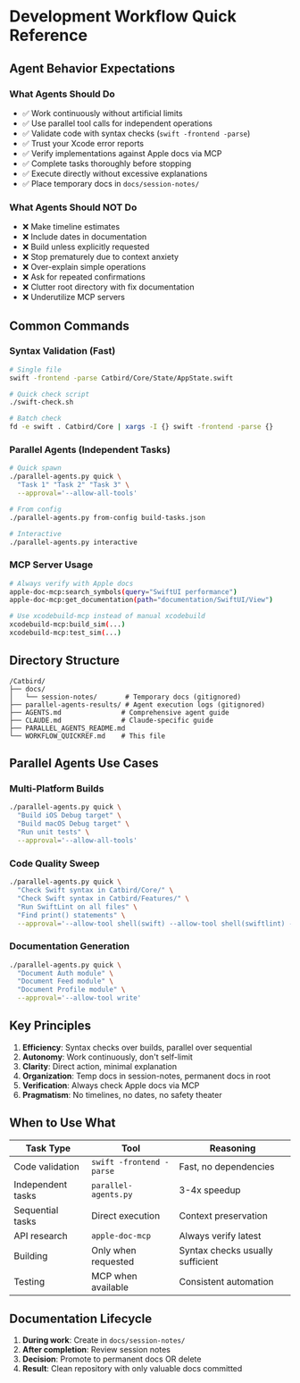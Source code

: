 # Development Workflow Quick Reference

## Agent Behavior Expectations

### What Agents Should Do
- ✅ Work continuously without artificial limits
- ✅ Use parallel tool calls for independent operations
- ✅ Validate code with syntax checks (`swift -frontend -parse`)
- ✅ Trust your Xcode error reports
- ✅ Verify implementations against Apple docs via MCP
- ✅ Complete tasks thoroughly before stopping
- ✅ Execute directly without excessive explanations
- ✅ Place temporary docs in `docs/session-notes/`

### What Agents Should NOT Do
- ❌ Make timeline estimates
- ❌ Include dates in documentation
- ❌ Build unless explicitly requested
- ❌ Stop prematurely due to context anxiety
- ❌ Over-explain simple operations
- ❌ Ask for repeated confirmations
- ❌ Clutter root directory with fix documentation
- ❌ Underutilize MCP servers

## Common Commands

### Syntax Validation (Fast)
```bash
# Single file
swift -frontend -parse Catbird/Core/State/AppState.swift

# Quick check script
./swift-check.sh

# Batch check
fd -e swift . Catbird/Core | xargs -I {} swift -frontend -parse {}
```

### Parallel Agents (Independent Tasks)
```bash
# Quick spawn
./parallel-agents.py quick \
  "Task 1" "Task 2" "Task 3" \
  --approval='--allow-all-tools'

# From config
./parallel-agents.py from-config build-tasks.json

# Interactive
./parallel-agents.py interactive
```

### MCP Server Usage
```bash
# Always verify with Apple docs
apple-doc-mcp:search_symbols(query="SwiftUI performance")
apple-doc-mcp:get_documentation(path="documentation/SwiftUI/View")

# Use xcodebuild-mcp instead of manual xcodebuild
xcodebuild-mcp:build_sim(...)
xcodebuild-mcp:test_sim(...)
```

## Directory Structure

```
/Catbird/
├── docs/
│   └── session-notes/       # Temporary docs (gitignored)
├── parallel-agents-results/ # Agent execution logs (gitignored)
├── AGENTS.md               # Comprehensive agent guide
├── CLAUDE.md               # Claude-specific guide
├── PARALLEL_AGENTS_README.md
└── WORKFLOW_QUICKREF.md    # This file
```

## Parallel Agents Use Cases

### Multi-Platform Builds
```bash
./parallel-agents.py quick \
  "Build iOS Debug target" \
  "Build macOS Debug target" \
  "Run unit tests" \
  --approval='--allow-all-tools'
```

### Code Quality Sweep
```bash
./parallel-agents.py quick \
  "Check Swift syntax in Catbird/Core/" \
  "Check Swift syntax in Catbird/Features/" \
  "Run SwiftLint on all files" \
  "Find print() statements" \
  --approval='--allow-tool shell(swift) --allow-tool shell(swiftlint) --allow-tool shell(rg)'
```

### Documentation Generation
```bash
./parallel-agents.py quick \
  "Document Auth module" \
  "Document Feed module" \
  "Document Profile module" \
  --approval='--allow-tool write'
```

## Key Principles

1. **Efficiency**: Syntax checks over builds, parallel over sequential
2. **Autonomy**: Work continuously, don't self-limit
3. **Clarity**: Direct action, minimal explanation
4. **Organization**: Temp docs in session-notes, permanent docs in root
5. **Verification**: Always check Apple docs via MCP
6. **Pragmatism**: No timelines, no dates, no safety theater

## When to Use What

| Task Type | Tool | Reasoning |
|-----------|------|-----------|
| Code validation | `swift -frontend -parse` | Fast, no dependencies |
| Independent tasks | `parallel-agents.py` | 3-4x speedup |
| Sequential tasks | Direct execution | Context preservation |
| API research | `apple-doc-mcp` | Always verify latest |
| Building | Only when requested | Syntax checks usually sufficient |
| Testing | MCP when available | Consistent automation |

## Documentation Lifecycle

1. **During work**: Create in `docs/session-notes/`
2. **After completion**: Review session notes
3. **Decision**: Promote to permanent docs OR delete
4. **Result**: Clean repository with only valuable docs committed
